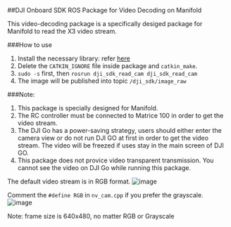 ##DJI Onboard SDK ROS Package for Video Decoding on Manifold

This video-decoding package is a specifically desiged package for Manifold to read the X3 video stream.

###How to use
1. Install the necessary library: refer [here](https://github.com/dji-sdk/manifold_cam)
2. Delete the `CATKIN_IGNORE` file inside package and `catkin_make`.
3. `sudo -s` first, then `rosrun dji_sdk_read_cam dji_sdk_read_cam`
4. The image will be published into topic `/dji_sdk/image_raw`


###Note:
1. This package is specially designed for Manifold.
2. The RC controller must be connected to Matrice 100 in order to get the video stream.
3. The DJI Go has a power-saving strategy, users should either enter the camera view or do not run DJI GO at first in order to get the video stream. The video will be freezed if uses stay in the main screen of DJI GO. 
3. This package does not provice video transparent transmission. You cannot see the video on DJI Go while running this package.


The default video stream is in RGB format.
![image](../dji_sdk_doc/readcam_nv.png)

Comment the `#define RGB` in `nv_cam.cpp` if you prefer the grayscale.
![image](../dji_sdk_doc/readcam.png)


Note: frame size is 640x480, no matter RGB or Grayscale
